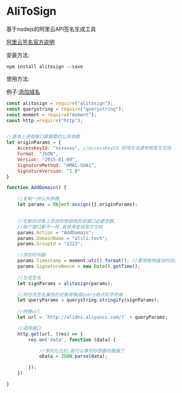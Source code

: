 # AliToSign

基于nodejs的阿里云API签名生成工具

[阿里云签名官方说明](https://help.aliyun.com/document_detail/29747.html?spm=5176.doc29743.2.4.SAqOxJ)

安装方法:
```
npm install alitosign --save
```

使用方法:

例子:[添加域名](https://help.aliyun.com/document_detail/29749.html?spm=5176.doc29744.6.592.RG61hE)

```javascript
const alitosign = require("alitosign");
const querystring = require("querystring");
const moment = require("moment");
const http =require("http");


//基本上调用接口都需要的公共参数
let originParams = {
    AccessKeyId: "xxxxxxx", //AccessKeyId 获得方法请参照官方文档
    Format: "JSON",
    Version: "2015-01-09",
    SignatureMethod: "HMAC-SHA1",
    SignatureVersion: "1.0"
}

function AddDomain() {

    //复制一份公共参数
    let params = Object.assign({},originParams); 
    

    //在新的对象上添加你想调用的该接口必要参数,
    //每个接口都不一样,具体请查阅官方文档
    params.Action = "AddDomain";
    params.DomainName = "alili.tech";
    params.GroupId = "2223";

    //添加时间戳
    params.Timestamp = moment.utc().format(); //要用格林威治时间;
    params.SignatureNonce = new Date().getTime();
    
    //生成签名
    let signParams = alitosign(params);

    //将包含签名属性的对象转换成query格式的字符串
    let queryParams = querystring.stringify(signParams);
    
    //拼接url
    let url = `http://alidns.aliyuncs.com/?` + queryParams;

    //调用接口
    http.get(url, (res) => {
        res.on('data', function (data) {

            //序列化之后,就可以拿到你想要的数据了
            oData = JSON.parse(data);

        });
    })

} 
```

